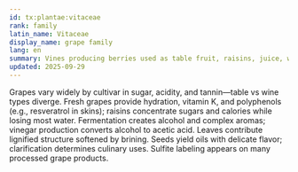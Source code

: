 ```yaml
---
id: tx:plantae:vitaceae
rank: family
latin_name: Vitaceae
display_name: grape family
lang: en
summary: Vines producing berries used as table fruit, raisins, juice, wine, and vinegar; this node also includes edible vine leaves for dolma-style dishes.
updated: 2025-09-29
---
```


Grapes vary widely by cultivar in sugar, acidity, and tannin—table vs wine types diverge. Fresh grapes provide hydration, vitamin K, and polyphenols (e.g., resveratrol in skins); raisins concentrate sugars and calories while losing most water. Fermentation creates alcohol and complex aromas; vinegar production converts alcohol to acetic acid. Leaves contribute lignified structure softened by brining. Seeds yield oils with delicate flavor; clarification determines culinary uses. Sulfite labeling appears on many processed grape products.
